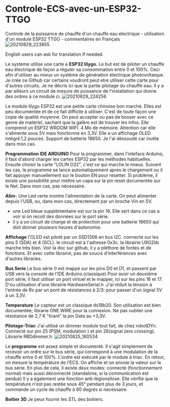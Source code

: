 # Controle-ECS-avec-un-ESP32-TTGO
Controle de la puissance de chauffe d'un chauffe eau electrique - utilisation d'un module ESP32 TTGO - commentaires en Français
![20210829_223855](https://user-images.githubusercontent.com/16886296/131267693-ceaec2de-1e1c-413b-b61f-e74991a69c4a.jpg)

English users can ask for translation if needed.

Le systeme utilise une carte a **ESP32 lilygo.**
Le but est de piloter un chauffe eau électrique de façon a réguler sa consommation entre 0 et 100%. Ceci afin d'utiliser au mieux un système de génération électrique photovoltaique. Je crée ce Github car certains voudront peut etre utiliser cette carte pour d'autres circuits.
Je ne décris ici que la partie pilotage du chauffe eau. Il y a par ailleurs un circuit de mesure de puissance de l'installation qui donne des ordres à ce module ci.
![20210829_224256](https://user-images.githubusercontent.com/16886296/131266591-68f8126a-7ded-4c9b-9175-63dceb8d9774.jpg)

Le module lilygo ESP32 est une petite carte chinoise bon marché. Elles est peu documentée et de ce fait difficile à utiliser.
C'est de toute façon une copie de qualité moyenne. On peut accepter ou pas de bosser avec ce genre de matériel, sachant que la galère est de trouver les infos.
Elle comprend un ESP32 WROOM WIFI. 4 Mo de mémoire.
Attention car elle s'alimente sous 5V mais fonctionne en 3,3V.
Elle a un affichage OLED intégré.1,2 pouces.
Support de batterie 18650. Je l'ai déssoudé car inutile dans mon cas.

**Programmation IDE ARDUINO**
Pour la programmer, dans l'inteface Arduino, il faut d'abord charger les cartes ESP32 par les méthodes habituelles.
Ensuite choisir la carte "LOLIN D32", c'est ce qui marche le mieux.
Suivant les cas, le programme se lance automatiquement apres le chargement ou il fait appuyer manuellement sur le bouton EN pour resetter.
Si problème, il existe une possibilité pour mettre un capa sur la pin reset documentée sur le Net.  Dans mon cas, pas nécessaire.

**Alim**- Une Led verte montre l'alimentation de la carte. On peut alimenter depuis l'USB, ou, dans mon cas, directement par un broche Vin en 5V.
- une Led bleue supplémentaire est sur la pin 16. Elle sert dans ce cas a voir si on recoit des données sur le port série.
- il y a un circuit de charge et de protection pour une batterie 18650 qui doit donner plusieurs heures d'autonomie. 

**Affichage**
l'OLED est piloté par un SSD1306 en bus I2C. connecté sur les pins 5 (SDA) et 4 (SCL). le circuit est à l'adresse 0x3c.
la librairie U8G2lib marche très bien. Voir la doc sur github, il y a pléthore de fontes et de fonctions. Et avec cette librairie, pas de soucis d'interférences avec d'autres libraries.

**Bus Serie**
Le bus série  0 est mappé sur les pins D0 et D1, et passent par USB vers la console de l'IDE Arduino.(classique)
Pour avoir un deuxième port série, il faut utiliser un port virtuel et le mapper, ici sur les pins  16 et 17. 
D'ou utilisation d'une librairie HardwareSerial.h .J'ai réduit la tension à l'entrée de Rx par un pont de résistances à 2/3: pour passer d'un signal 5V à un 3,3V.

**Temperature** 
Le capteur est un classique ds18b20. Son utilisation est bien documentée; librarie ONE WIRE pour la connexion. Ne pas oublier une résistance de 2,7 K "tirant" la pin Data au +3,3V.

**Pilotage-Triac**
J'ai utilisé un dimmer module tout fait, de chez robotDYn. Connecté sur pin 25 (PSM, modulation ) et pin 26(signal zero crossing).
Librairie RBDdimmer.h.
![20210825_160534](https://user-images.githubusercontent.com/16886296/131267850-9fc950e2-f41c-4560-a304-7423ebd713dc.jpg)

Le **programme** est assez simple et documenté.
Il s'agit simplement de recevoir un ordre sur le bus série, qui correspond à une modulation de la chauffe entre 0 et 100%. L'ordre est exécuté par le module à triac.
En retour, on mesure la température de l'ECS. On affiche et on envoie la valeur sur le bus série.
En plus de cela, il existe deux modes: connecté (fonctionnement normal) mais aussi déconnecté (standalone, si la communication est perdue)
Il y a également une fonction anti-légionellose. Elle vérifie que la température n'est pas restée sous 45° pendant plus de 3 jours, et commande un cycle de chauffe à 60 degrés si necessaire.

**Boitier 3D**
Je peux fournir les STL des boitiers.




